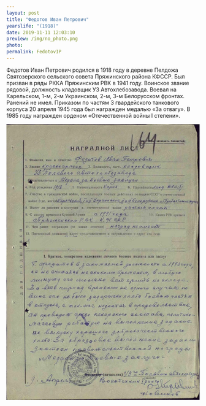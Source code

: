```yaml
---
layout: post
title: "Федотов Иван Петрович"
yearslife: "(1918)"
date: 2019-11-11 12:03:10
preview: /img/no_photo.png
photo:
permalink: FedotovIP
---
```


Федотов Иван Петрович родился в 1918 году в деревне Пелдожа Святозерского сельского совета Пряжинского района КФССР. Был призван в ряды РККА Пряжинским РВК в 1941 году. Воинское звание рядовой, должность кладовщик УЗ Автохлебозавода. Воевал на Карельском, 1-м, 2-м Украинском, 2-м, 3-м Белорусском фронтах. Ранений не имел. Приказом по частям 3 гвардейского танкового корпуса 20 апреля 1945 года был награжден медалью «За отвагу». В 1985 году награжден орденом «Отечественной войны I степени».

[<img src="/img/FedotovIP.jpg#thumbnail" alt="" title="">](/img/FedotovIP.jpg)